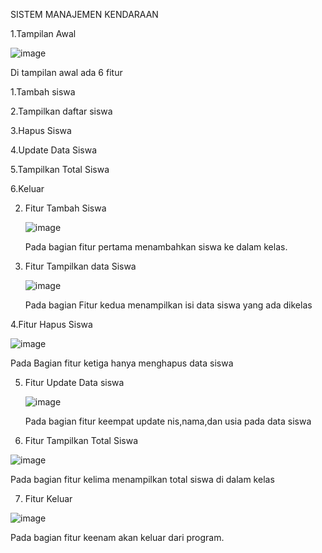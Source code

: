SISTEM MANAJEMEN KENDARAAN

1.Tampilan Awal

![image](https://github.com/user-attachments/assets/699ef759-40d1-4066-8e87-faca8e97e964)

Di tampilan awal ada 6 fitur

  1.Tambah siswa
  
  2.Tampilkan daftar siswa
  
  
  3.Hapus Siswa
  
  4.Update Data Siswa
  
  5.Tampilkan Total Siswa
  
  6.Keluar

2. Fitur Tambah Siswa

    ![image](https://github.com/user-attachments/assets/176eb214-353a-4a9d-9682-f9a42569f96f)

   Pada bagian fitur pertama menambahkan siswa ke dalam kelas.
3. Fitur Tampilkan data Siswa

   ![image](https://github.com/user-attachments/assets/49c72df4-effa-4f6a-9448-aeae58337388)

   Pada bagian Fitur kedua menampilkan isi data siswa yang ada dikelas

4.Fitur Hapus Siswa
  
  ![image](https://github.com/user-attachments/assets/2feff4da-541a-4b9d-b159-8335545b9189)
  
  Pada Bagian fitur ketiga hanya menghapus data siswa

5. Fitur Update Data siswa

   ![image](https://github.com/user-attachments/assets/d805b10c-0f21-45a6-aab5-97e777140d85)

   Pada bagian fitur keempat update nis,nama,dan usia pada data siswa
   
6. Fitur Tampilkan Total Siswa

![image](https://github.com/user-attachments/assets/9186c7a1-dbb5-4d16-941d-14d3a45a00b2)
   
   Pada bagian fitur kelima menampilkan total siswa di dalam kelas

7. Fitur Keluar

![image](https://github.com/user-attachments/assets/93d53d66-d010-49af-9d42-1a8f80a2d05b)
   
   Pada bagian fitur keenam akan keluar dari program.





